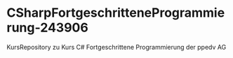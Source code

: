 # CSharpFortgeschritteneProgrammierung-243906
KursRepository zu Kurs C# Fortgeschrittene Programmierung der ppedv AG
